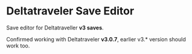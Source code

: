 # Deltatraveler Save Editor

Save editor for Deltatraveller **v3 saves**.

Confirmed working with Deltatraveler **v3.0.7**, earlier v3.* version should work too.
